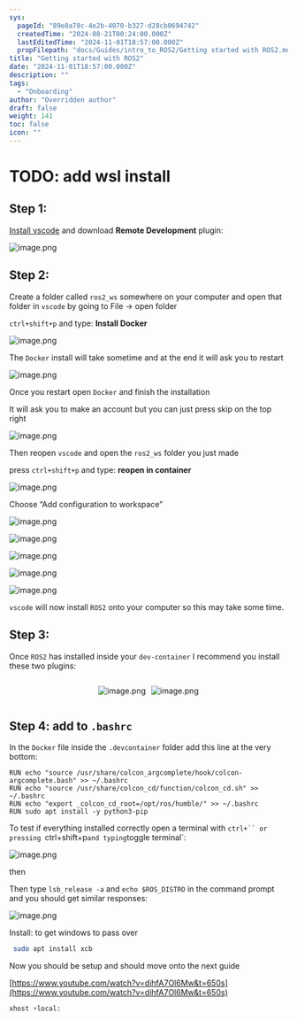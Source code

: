 ```yaml
---
sys:
  pageId: "89e0a78c-4e2b-4070-b327-d28cb0694742"
  createdTime: "2024-08-21T00:24:00.000Z"
  lastEditedTime: "2024-11-01T18:57:00.000Z"
  propFilepath: "docs/Guides/intro_to_ROS2/Getting started with ROS2.md"
title: "Getting started with ROS2"
date: "2024-11-01T18:57:00.000Z"
description: ""
tags:
  - "Onboarding"
author: "Overridden author"
draft: false
weight: 141
toc: false
icon: ""
---
```


# TODO: add wsl install

## Step 1:

[Install vscode](https://code.visualstudio.com/download) and download **Remote Development** plugin:

![image.png](https://prod-files-secure.s3.us-west-2.amazonaws.com/d518164a-d88e-44d1-a4ee-3adb3bd8bce0/efb52993-1881-4a40-b95e-6f020334f022/image.png?X-Amz-Algorithm=AWS4-HMAC-SHA256&X-Amz-Content-Sha256=UNSIGNED-PAYLOAD&X-Amz-Credential=ASIAZI2LB466QTWVQAV7%2F20250204%2Fus-west-2%2Fs3%2Faws4_request&X-Amz-Date=20250204T181022Z&X-Amz-Expires=3600&X-Amz-Security-Token=IQoJb3JpZ2luX2VjEBoaCXVzLXdlc3QtMiJGMEQCIFI6PblL0B%2F73zZi%2BaPU3ErX9cMQnURj3KDFxyBjX78HAiAg7isLLZCQtPX7pOZZnrnRp3%2Ffjy%2FvskJR77UCyaMJhyr%2FAwgzEAAaDDYzNzQyMzE4MzgwNSIMUmFbrT9r6%2FggP3MkKtwD0Y3NSUM1yhvvgubJAP4pGdR0iZ23SMR7ZtRVYu1Pv%2Fyo511DykXwHwXLFM7q6g0cdBeJSYDsT0lPQGJYOxj%2FYeWmonqsvTZxMXPboqs90wF8%2FEgCLsD%2B5mZ8nEzEEaA22gS%2Fu9KNWS1w0KGgB9cTIz2TctTZUR58oOdqKlvaZmC%2FVTZvxZcKjB%2FpA5xosBDn3wY4AfYT%2B0maBFJ5IjetJB9MVXZNTKlnXdtevcgBQyaKKo%2Banin83%2BL16E45Sd%2FFDDDmXMBoaEB02cD0uSke9B9SfCh08UPCgM%2FMdudnmzGWxHzqiWN6fMZJrkg%2F2XLA%2FqGCY4J49q1anBz3hRpDIL1ExajC5LHzuW584hf6pjOFSgSHwbfHncMr96lsFdbOxFCTPUdRNFxIzR%2Fpl4ixBEVwFhXg05Z8G8e%2BK6i7UHuXa4PPBUg9PjVpGzFV8hJBRJ7dgF0jJi4pk4Tc%2FZVJ%2BS3sKnmfs9AUyOzSmU7kN5KFVsRMxCbn63Evy3cW0u5Gm6pnJWgrqgMt2fdyWKKxAQfDVoo2fR6iocid%2B751gQWBJ4ff%2B0paBUeJv24rd6gEJtvLABB4Ve%2BIIbQWkyE1fzF%2B9oQjGEY90%2BCxr0v1b%2BURgK0n5kUHpgS9%2BfowpKOJvQY6pgEEr2%2BPC37sftKpi6BYk7UJ5jB%2BTGOKTf4vn6N9RD4fAiRenriReMYsiEnMbpU4WsZ%2FZGq3hds7N%2F8k%2FpHOXqGv7zaZnNplvYaEUBelxKcwgxrVgZKfN9wvd8goJkV%2BLN6iTVzHhC5Xa4Cmgp%2BWUKPWkMG3utfQWGn%2FKfOb1UxcNoo%2FEFTCmNrxP5tB5OjuNmGEoYuTTz6VKXJeFMBxQTTVsld1nwmU&X-Amz-Signature=310511a88e33b3575df4cde46a264ced14a75a96ab5ff74a4e2d911af9e2c668&X-Amz-SignedHeaders=host&x-id=GetObject)

## Step 2:

Create a folder called `ros2_ws` somewhere on your computer and open that folder in `vscode` by going to File → open folder 

`ctrl+shift+p` and type: **Install Docker**

![image.png](https://prod-files-secure.s3.us-west-2.amazonaws.com/d518164a-d88e-44d1-a4ee-3adb3bd8bce0/2269dc0e-1cd5-47ff-bceb-c04ad9b2eab0/image.png?X-Amz-Algorithm=AWS4-HMAC-SHA256&X-Amz-Content-Sha256=UNSIGNED-PAYLOAD&X-Amz-Credential=ASIAZI2LB466QTWVQAV7%2F20250204%2Fus-west-2%2Fs3%2Faws4_request&X-Amz-Date=20250204T181022Z&X-Amz-Expires=3600&X-Amz-Security-Token=IQoJb3JpZ2luX2VjEBoaCXVzLXdlc3QtMiJGMEQCIFI6PblL0B%2F73zZi%2BaPU3ErX9cMQnURj3KDFxyBjX78HAiAg7isLLZCQtPX7pOZZnrnRp3%2Ffjy%2FvskJR77UCyaMJhyr%2FAwgzEAAaDDYzNzQyMzE4MzgwNSIMUmFbrT9r6%2FggP3MkKtwD0Y3NSUM1yhvvgubJAP4pGdR0iZ23SMR7ZtRVYu1Pv%2Fyo511DykXwHwXLFM7q6g0cdBeJSYDsT0lPQGJYOxj%2FYeWmonqsvTZxMXPboqs90wF8%2FEgCLsD%2B5mZ8nEzEEaA22gS%2Fu9KNWS1w0KGgB9cTIz2TctTZUR58oOdqKlvaZmC%2FVTZvxZcKjB%2FpA5xosBDn3wY4AfYT%2B0maBFJ5IjetJB9MVXZNTKlnXdtevcgBQyaKKo%2Banin83%2BL16E45Sd%2FFDDDmXMBoaEB02cD0uSke9B9SfCh08UPCgM%2FMdudnmzGWxHzqiWN6fMZJrkg%2F2XLA%2FqGCY4J49q1anBz3hRpDIL1ExajC5LHzuW584hf6pjOFSgSHwbfHncMr96lsFdbOxFCTPUdRNFxIzR%2Fpl4ixBEVwFhXg05Z8G8e%2BK6i7UHuXa4PPBUg9PjVpGzFV8hJBRJ7dgF0jJi4pk4Tc%2FZVJ%2BS3sKnmfs9AUyOzSmU7kN5KFVsRMxCbn63Evy3cW0u5Gm6pnJWgrqgMt2fdyWKKxAQfDVoo2fR6iocid%2B751gQWBJ4ff%2B0paBUeJv24rd6gEJtvLABB4Ve%2BIIbQWkyE1fzF%2B9oQjGEY90%2BCxr0v1b%2BURgK0n5kUHpgS9%2BfowpKOJvQY6pgEEr2%2BPC37sftKpi6BYk7UJ5jB%2BTGOKTf4vn6N9RD4fAiRenriReMYsiEnMbpU4WsZ%2FZGq3hds7N%2F8k%2FpHOXqGv7zaZnNplvYaEUBelxKcwgxrVgZKfN9wvd8goJkV%2BLN6iTVzHhC5Xa4Cmgp%2BWUKPWkMG3utfQWGn%2FKfOb1UxcNoo%2FEFTCmNrxP5tB5OjuNmGEoYuTTz6VKXJeFMBxQTTVsld1nwmU&X-Amz-Signature=51da512948fffcf8760ce52f731132bd07fcfcd0298645cd2721a911dd075e26&X-Amz-SignedHeaders=host&x-id=GetObject)

The `Docker` install will take sometime and at the end it will ask you to restart

![image.png](https://prod-files-secure.s3.us-west-2.amazonaws.com/d518164a-d88e-44d1-a4ee-3adb3bd8bce0/ed233f78-be33-4b1f-b89c-9c346c0e961e/image.png?X-Amz-Algorithm=AWS4-HMAC-SHA256&X-Amz-Content-Sha256=UNSIGNED-PAYLOAD&X-Amz-Credential=ASIAZI2LB466QTWVQAV7%2F20250204%2Fus-west-2%2Fs3%2Faws4_request&X-Amz-Date=20250204T181022Z&X-Amz-Expires=3600&X-Amz-Security-Token=IQoJb3JpZ2luX2VjEBoaCXVzLXdlc3QtMiJGMEQCIFI6PblL0B%2F73zZi%2BaPU3ErX9cMQnURj3KDFxyBjX78HAiAg7isLLZCQtPX7pOZZnrnRp3%2Ffjy%2FvskJR77UCyaMJhyr%2FAwgzEAAaDDYzNzQyMzE4MzgwNSIMUmFbrT9r6%2FggP3MkKtwD0Y3NSUM1yhvvgubJAP4pGdR0iZ23SMR7ZtRVYu1Pv%2Fyo511DykXwHwXLFM7q6g0cdBeJSYDsT0lPQGJYOxj%2FYeWmonqsvTZxMXPboqs90wF8%2FEgCLsD%2B5mZ8nEzEEaA22gS%2Fu9KNWS1w0KGgB9cTIz2TctTZUR58oOdqKlvaZmC%2FVTZvxZcKjB%2FpA5xosBDn3wY4AfYT%2B0maBFJ5IjetJB9MVXZNTKlnXdtevcgBQyaKKo%2Banin83%2BL16E45Sd%2FFDDDmXMBoaEB02cD0uSke9B9SfCh08UPCgM%2FMdudnmzGWxHzqiWN6fMZJrkg%2F2XLA%2FqGCY4J49q1anBz3hRpDIL1ExajC5LHzuW584hf6pjOFSgSHwbfHncMr96lsFdbOxFCTPUdRNFxIzR%2Fpl4ixBEVwFhXg05Z8G8e%2BK6i7UHuXa4PPBUg9PjVpGzFV8hJBRJ7dgF0jJi4pk4Tc%2FZVJ%2BS3sKnmfs9AUyOzSmU7kN5KFVsRMxCbn63Evy3cW0u5Gm6pnJWgrqgMt2fdyWKKxAQfDVoo2fR6iocid%2B751gQWBJ4ff%2B0paBUeJv24rd6gEJtvLABB4Ve%2BIIbQWkyE1fzF%2B9oQjGEY90%2BCxr0v1b%2BURgK0n5kUHpgS9%2BfowpKOJvQY6pgEEr2%2BPC37sftKpi6BYk7UJ5jB%2BTGOKTf4vn6N9RD4fAiRenriReMYsiEnMbpU4WsZ%2FZGq3hds7N%2F8k%2FpHOXqGv7zaZnNplvYaEUBelxKcwgxrVgZKfN9wvd8goJkV%2BLN6iTVzHhC5Xa4Cmgp%2BWUKPWkMG3utfQWGn%2FKfOb1UxcNoo%2FEFTCmNrxP5tB5OjuNmGEoYuTTz6VKXJeFMBxQTTVsld1nwmU&X-Amz-Signature=2e16b955a4a1807939205072a47f3d404f59f59dfdd2669d3428b432736cd822&X-Amz-SignedHeaders=host&x-id=GetObject)

Once you restart open `Docker` and finish the installation

It will ask you to make an account but you can just press skip on the top right

![image.png](https://prod-files-secure.s3.us-west-2.amazonaws.com/d518164a-d88e-44d1-a4ee-3adb3bd8bce0/21010ad9-1659-4fd9-9f59-9932a09b2a3d/image.png?X-Amz-Algorithm=AWS4-HMAC-SHA256&X-Amz-Content-Sha256=UNSIGNED-PAYLOAD&X-Amz-Credential=ASIAZI2LB466QTWVQAV7%2F20250204%2Fus-west-2%2Fs3%2Faws4_request&X-Amz-Date=20250204T181022Z&X-Amz-Expires=3600&X-Amz-Security-Token=IQoJb3JpZ2luX2VjEBoaCXVzLXdlc3QtMiJGMEQCIFI6PblL0B%2F73zZi%2BaPU3ErX9cMQnURj3KDFxyBjX78HAiAg7isLLZCQtPX7pOZZnrnRp3%2Ffjy%2FvskJR77UCyaMJhyr%2FAwgzEAAaDDYzNzQyMzE4MzgwNSIMUmFbrT9r6%2FggP3MkKtwD0Y3NSUM1yhvvgubJAP4pGdR0iZ23SMR7ZtRVYu1Pv%2Fyo511DykXwHwXLFM7q6g0cdBeJSYDsT0lPQGJYOxj%2FYeWmonqsvTZxMXPboqs90wF8%2FEgCLsD%2B5mZ8nEzEEaA22gS%2Fu9KNWS1w0KGgB9cTIz2TctTZUR58oOdqKlvaZmC%2FVTZvxZcKjB%2FpA5xosBDn3wY4AfYT%2B0maBFJ5IjetJB9MVXZNTKlnXdtevcgBQyaKKo%2Banin83%2BL16E45Sd%2FFDDDmXMBoaEB02cD0uSke9B9SfCh08UPCgM%2FMdudnmzGWxHzqiWN6fMZJrkg%2F2XLA%2FqGCY4J49q1anBz3hRpDIL1ExajC5LHzuW584hf6pjOFSgSHwbfHncMr96lsFdbOxFCTPUdRNFxIzR%2Fpl4ixBEVwFhXg05Z8G8e%2BK6i7UHuXa4PPBUg9PjVpGzFV8hJBRJ7dgF0jJi4pk4Tc%2FZVJ%2BS3sKnmfs9AUyOzSmU7kN5KFVsRMxCbn63Evy3cW0u5Gm6pnJWgrqgMt2fdyWKKxAQfDVoo2fR6iocid%2B751gQWBJ4ff%2B0paBUeJv24rd6gEJtvLABB4Ve%2BIIbQWkyE1fzF%2B9oQjGEY90%2BCxr0v1b%2BURgK0n5kUHpgS9%2BfowpKOJvQY6pgEEr2%2BPC37sftKpi6BYk7UJ5jB%2BTGOKTf4vn6N9RD4fAiRenriReMYsiEnMbpU4WsZ%2FZGq3hds7N%2F8k%2FpHOXqGv7zaZnNplvYaEUBelxKcwgxrVgZKfN9wvd8goJkV%2BLN6iTVzHhC5Xa4Cmgp%2BWUKPWkMG3utfQWGn%2FKfOb1UxcNoo%2FEFTCmNrxP5tB5OjuNmGEoYuTTz6VKXJeFMBxQTTVsld1nwmU&X-Amz-Signature=2fc68f3f02691043b1fd418fb8fbbcff291b7fb35a5b4bdbee62311c5de826c3&X-Amz-SignedHeaders=host&x-id=GetObject)

Then reopen `vscode` and open the `ros2_ws` folder you just made

press `ctrl+shift+p` and type: **reopen in container**

![image.png](https://prod-files-secure.s3.us-west-2.amazonaws.com/d518164a-d88e-44d1-a4ee-3adb3bd8bce0/4e93b8c2-41ad-488c-8095-c74205196118/image.png?X-Amz-Algorithm=AWS4-HMAC-SHA256&X-Amz-Content-Sha256=UNSIGNED-PAYLOAD&X-Amz-Credential=ASIAZI2LB466QTWVQAV7%2F20250204%2Fus-west-2%2Fs3%2Faws4_request&X-Amz-Date=20250204T181022Z&X-Amz-Expires=3600&X-Amz-Security-Token=IQoJb3JpZ2luX2VjEBoaCXVzLXdlc3QtMiJGMEQCIFI6PblL0B%2F73zZi%2BaPU3ErX9cMQnURj3KDFxyBjX78HAiAg7isLLZCQtPX7pOZZnrnRp3%2Ffjy%2FvskJR77UCyaMJhyr%2FAwgzEAAaDDYzNzQyMzE4MzgwNSIMUmFbrT9r6%2FggP3MkKtwD0Y3NSUM1yhvvgubJAP4pGdR0iZ23SMR7ZtRVYu1Pv%2Fyo511DykXwHwXLFM7q6g0cdBeJSYDsT0lPQGJYOxj%2FYeWmonqsvTZxMXPboqs90wF8%2FEgCLsD%2B5mZ8nEzEEaA22gS%2Fu9KNWS1w0KGgB9cTIz2TctTZUR58oOdqKlvaZmC%2FVTZvxZcKjB%2FpA5xosBDn3wY4AfYT%2B0maBFJ5IjetJB9MVXZNTKlnXdtevcgBQyaKKo%2Banin83%2BL16E45Sd%2FFDDDmXMBoaEB02cD0uSke9B9SfCh08UPCgM%2FMdudnmzGWxHzqiWN6fMZJrkg%2F2XLA%2FqGCY4J49q1anBz3hRpDIL1ExajC5LHzuW584hf6pjOFSgSHwbfHncMr96lsFdbOxFCTPUdRNFxIzR%2Fpl4ixBEVwFhXg05Z8G8e%2BK6i7UHuXa4PPBUg9PjVpGzFV8hJBRJ7dgF0jJi4pk4Tc%2FZVJ%2BS3sKnmfs9AUyOzSmU7kN5KFVsRMxCbn63Evy3cW0u5Gm6pnJWgrqgMt2fdyWKKxAQfDVoo2fR6iocid%2B751gQWBJ4ff%2B0paBUeJv24rd6gEJtvLABB4Ve%2BIIbQWkyE1fzF%2B9oQjGEY90%2BCxr0v1b%2BURgK0n5kUHpgS9%2BfowpKOJvQY6pgEEr2%2BPC37sftKpi6BYk7UJ5jB%2BTGOKTf4vn6N9RD4fAiRenriReMYsiEnMbpU4WsZ%2FZGq3hds7N%2F8k%2FpHOXqGv7zaZnNplvYaEUBelxKcwgxrVgZKfN9wvd8goJkV%2BLN6iTVzHhC5Xa4Cmgp%2BWUKPWkMG3utfQWGn%2FKfOb1UxcNoo%2FEFTCmNrxP5tB5OjuNmGEoYuTTz6VKXJeFMBxQTTVsld1nwmU&X-Amz-Signature=067b68252a45af7d3f00b04efbccd909ef7be4a2e0e357fd23693edbdce886de&X-Amz-SignedHeaders=host&x-id=GetObject)

Choose “Add configuration to workspace”

![image.png](https://prod-files-secure.s3.us-west-2.amazonaws.com/d518164a-d88e-44d1-a4ee-3adb3bd8bce0/9560b282-5060-4989-ba37-97e7b2c22476/image.png?X-Amz-Algorithm=AWS4-HMAC-SHA256&X-Amz-Content-Sha256=UNSIGNED-PAYLOAD&X-Amz-Credential=ASIAZI2LB466QTWVQAV7%2F20250204%2Fus-west-2%2Fs3%2Faws4_request&X-Amz-Date=20250204T181022Z&X-Amz-Expires=3600&X-Amz-Security-Token=IQoJb3JpZ2luX2VjEBoaCXVzLXdlc3QtMiJGMEQCIFI6PblL0B%2F73zZi%2BaPU3ErX9cMQnURj3KDFxyBjX78HAiAg7isLLZCQtPX7pOZZnrnRp3%2Ffjy%2FvskJR77UCyaMJhyr%2FAwgzEAAaDDYzNzQyMzE4MzgwNSIMUmFbrT9r6%2FggP3MkKtwD0Y3NSUM1yhvvgubJAP4pGdR0iZ23SMR7ZtRVYu1Pv%2Fyo511DykXwHwXLFM7q6g0cdBeJSYDsT0lPQGJYOxj%2FYeWmonqsvTZxMXPboqs90wF8%2FEgCLsD%2B5mZ8nEzEEaA22gS%2Fu9KNWS1w0KGgB9cTIz2TctTZUR58oOdqKlvaZmC%2FVTZvxZcKjB%2FpA5xosBDn3wY4AfYT%2B0maBFJ5IjetJB9MVXZNTKlnXdtevcgBQyaKKo%2Banin83%2BL16E45Sd%2FFDDDmXMBoaEB02cD0uSke9B9SfCh08UPCgM%2FMdudnmzGWxHzqiWN6fMZJrkg%2F2XLA%2FqGCY4J49q1anBz3hRpDIL1ExajC5LHzuW584hf6pjOFSgSHwbfHncMr96lsFdbOxFCTPUdRNFxIzR%2Fpl4ixBEVwFhXg05Z8G8e%2BK6i7UHuXa4PPBUg9PjVpGzFV8hJBRJ7dgF0jJi4pk4Tc%2FZVJ%2BS3sKnmfs9AUyOzSmU7kN5KFVsRMxCbn63Evy3cW0u5Gm6pnJWgrqgMt2fdyWKKxAQfDVoo2fR6iocid%2B751gQWBJ4ff%2B0paBUeJv24rd6gEJtvLABB4Ve%2BIIbQWkyE1fzF%2B9oQjGEY90%2BCxr0v1b%2BURgK0n5kUHpgS9%2BfowpKOJvQY6pgEEr2%2BPC37sftKpi6BYk7UJ5jB%2BTGOKTf4vn6N9RD4fAiRenriReMYsiEnMbpU4WsZ%2FZGq3hds7N%2F8k%2FpHOXqGv7zaZnNplvYaEUBelxKcwgxrVgZKfN9wvd8goJkV%2BLN6iTVzHhC5Xa4Cmgp%2BWUKPWkMG3utfQWGn%2FKfOb1UxcNoo%2FEFTCmNrxP5tB5OjuNmGEoYuTTz6VKXJeFMBxQTTVsld1nwmU&X-Amz-Signature=fbd5d95ff88a6287e3f3761b9006b8074b43fbfa975088a040503cf3f4f0de97&X-Amz-SignedHeaders=host&x-id=GetObject)

![image.png](https://prod-files-secure.s3.us-west-2.amazonaws.com/d518164a-d88e-44d1-a4ee-3adb3bd8bce0/2ee63f81-886b-48e8-a553-dc6e5eac99e4/image.png?X-Amz-Algorithm=AWS4-HMAC-SHA256&X-Amz-Content-Sha256=UNSIGNED-PAYLOAD&X-Amz-Credential=ASIAZI2LB466QTWVQAV7%2F20250204%2Fus-west-2%2Fs3%2Faws4_request&X-Amz-Date=20250204T181022Z&X-Amz-Expires=3600&X-Amz-Security-Token=IQoJb3JpZ2luX2VjEBoaCXVzLXdlc3QtMiJGMEQCIFI6PblL0B%2F73zZi%2BaPU3ErX9cMQnURj3KDFxyBjX78HAiAg7isLLZCQtPX7pOZZnrnRp3%2Ffjy%2FvskJR77UCyaMJhyr%2FAwgzEAAaDDYzNzQyMzE4MzgwNSIMUmFbrT9r6%2FggP3MkKtwD0Y3NSUM1yhvvgubJAP4pGdR0iZ23SMR7ZtRVYu1Pv%2Fyo511DykXwHwXLFM7q6g0cdBeJSYDsT0lPQGJYOxj%2FYeWmonqsvTZxMXPboqs90wF8%2FEgCLsD%2B5mZ8nEzEEaA22gS%2Fu9KNWS1w0KGgB9cTIz2TctTZUR58oOdqKlvaZmC%2FVTZvxZcKjB%2FpA5xosBDn3wY4AfYT%2B0maBFJ5IjetJB9MVXZNTKlnXdtevcgBQyaKKo%2Banin83%2BL16E45Sd%2FFDDDmXMBoaEB02cD0uSke9B9SfCh08UPCgM%2FMdudnmzGWxHzqiWN6fMZJrkg%2F2XLA%2FqGCY4J49q1anBz3hRpDIL1ExajC5LHzuW584hf6pjOFSgSHwbfHncMr96lsFdbOxFCTPUdRNFxIzR%2Fpl4ixBEVwFhXg05Z8G8e%2BK6i7UHuXa4PPBUg9PjVpGzFV8hJBRJ7dgF0jJi4pk4Tc%2FZVJ%2BS3sKnmfs9AUyOzSmU7kN5KFVsRMxCbn63Evy3cW0u5Gm6pnJWgrqgMt2fdyWKKxAQfDVoo2fR6iocid%2B751gQWBJ4ff%2B0paBUeJv24rd6gEJtvLABB4Ve%2BIIbQWkyE1fzF%2B9oQjGEY90%2BCxr0v1b%2BURgK0n5kUHpgS9%2BfowpKOJvQY6pgEEr2%2BPC37sftKpi6BYk7UJ5jB%2BTGOKTf4vn6N9RD4fAiRenriReMYsiEnMbpU4WsZ%2FZGq3hds7N%2F8k%2FpHOXqGv7zaZnNplvYaEUBelxKcwgxrVgZKfN9wvd8goJkV%2BLN6iTVzHhC5Xa4Cmgp%2BWUKPWkMG3utfQWGn%2FKfOb1UxcNoo%2FEFTCmNrxP5tB5OjuNmGEoYuTTz6VKXJeFMBxQTTVsld1nwmU&X-Amz-Signature=49534f4967c68a90da68c3092d5ddc5813569e69842796e4d25903adb01e6140&X-Amz-SignedHeaders=host&x-id=GetObject)

![image.png](https://prod-files-secure.s3.us-west-2.amazonaws.com/d518164a-d88e-44d1-a4ee-3adb3bd8bce0/ae1580b2-b048-407e-aed9-b584224a7a04/image.png?X-Amz-Algorithm=AWS4-HMAC-SHA256&X-Amz-Content-Sha256=UNSIGNED-PAYLOAD&X-Amz-Credential=ASIAZI2LB466QTWVQAV7%2F20250204%2Fus-west-2%2Fs3%2Faws4_request&X-Amz-Date=20250204T181022Z&X-Amz-Expires=3600&X-Amz-Security-Token=IQoJb3JpZ2luX2VjEBoaCXVzLXdlc3QtMiJGMEQCIFI6PblL0B%2F73zZi%2BaPU3ErX9cMQnURj3KDFxyBjX78HAiAg7isLLZCQtPX7pOZZnrnRp3%2Ffjy%2FvskJR77UCyaMJhyr%2FAwgzEAAaDDYzNzQyMzE4MzgwNSIMUmFbrT9r6%2FggP3MkKtwD0Y3NSUM1yhvvgubJAP4pGdR0iZ23SMR7ZtRVYu1Pv%2Fyo511DykXwHwXLFM7q6g0cdBeJSYDsT0lPQGJYOxj%2FYeWmonqsvTZxMXPboqs90wF8%2FEgCLsD%2B5mZ8nEzEEaA22gS%2Fu9KNWS1w0KGgB9cTIz2TctTZUR58oOdqKlvaZmC%2FVTZvxZcKjB%2FpA5xosBDn3wY4AfYT%2B0maBFJ5IjetJB9MVXZNTKlnXdtevcgBQyaKKo%2Banin83%2BL16E45Sd%2FFDDDmXMBoaEB02cD0uSke9B9SfCh08UPCgM%2FMdudnmzGWxHzqiWN6fMZJrkg%2F2XLA%2FqGCY4J49q1anBz3hRpDIL1ExajC5LHzuW584hf6pjOFSgSHwbfHncMr96lsFdbOxFCTPUdRNFxIzR%2Fpl4ixBEVwFhXg05Z8G8e%2BK6i7UHuXa4PPBUg9PjVpGzFV8hJBRJ7dgF0jJi4pk4Tc%2FZVJ%2BS3sKnmfs9AUyOzSmU7kN5KFVsRMxCbn63Evy3cW0u5Gm6pnJWgrqgMt2fdyWKKxAQfDVoo2fR6iocid%2B751gQWBJ4ff%2B0paBUeJv24rd6gEJtvLABB4Ve%2BIIbQWkyE1fzF%2B9oQjGEY90%2BCxr0v1b%2BURgK0n5kUHpgS9%2BfowpKOJvQY6pgEEr2%2BPC37sftKpi6BYk7UJ5jB%2BTGOKTf4vn6N9RD4fAiRenriReMYsiEnMbpU4WsZ%2FZGq3hds7N%2F8k%2FpHOXqGv7zaZnNplvYaEUBelxKcwgxrVgZKfN9wvd8goJkV%2BLN6iTVzHhC5Xa4Cmgp%2BWUKPWkMG3utfQWGn%2FKfOb1UxcNoo%2FEFTCmNrxP5tB5OjuNmGEoYuTTz6VKXJeFMBxQTTVsld1nwmU&X-Amz-Signature=f0695318d92d216736b6a3d3bafab3138c3099c7ff60e44a82f51e1c7b6fb465&X-Amz-SignedHeaders=host&x-id=GetObject)

![image.png](https://prod-files-secure.s3.us-west-2.amazonaws.com/d518164a-d88e-44d1-a4ee-3adb3bd8bce0/53255b28-f75e-430f-b9e3-c0ac8577e42b/image.png?X-Amz-Algorithm=AWS4-HMAC-SHA256&X-Amz-Content-Sha256=UNSIGNED-PAYLOAD&X-Amz-Credential=ASIAZI2LB466QTWVQAV7%2F20250204%2Fus-west-2%2Fs3%2Faws4_request&X-Amz-Date=20250204T181022Z&X-Amz-Expires=3600&X-Amz-Security-Token=IQoJb3JpZ2luX2VjEBoaCXVzLXdlc3QtMiJGMEQCIFI6PblL0B%2F73zZi%2BaPU3ErX9cMQnURj3KDFxyBjX78HAiAg7isLLZCQtPX7pOZZnrnRp3%2Ffjy%2FvskJR77UCyaMJhyr%2FAwgzEAAaDDYzNzQyMzE4MzgwNSIMUmFbrT9r6%2FggP3MkKtwD0Y3NSUM1yhvvgubJAP4pGdR0iZ23SMR7ZtRVYu1Pv%2Fyo511DykXwHwXLFM7q6g0cdBeJSYDsT0lPQGJYOxj%2FYeWmonqsvTZxMXPboqs90wF8%2FEgCLsD%2B5mZ8nEzEEaA22gS%2Fu9KNWS1w0KGgB9cTIz2TctTZUR58oOdqKlvaZmC%2FVTZvxZcKjB%2FpA5xosBDn3wY4AfYT%2B0maBFJ5IjetJB9MVXZNTKlnXdtevcgBQyaKKo%2Banin83%2BL16E45Sd%2FFDDDmXMBoaEB02cD0uSke9B9SfCh08UPCgM%2FMdudnmzGWxHzqiWN6fMZJrkg%2F2XLA%2FqGCY4J49q1anBz3hRpDIL1ExajC5LHzuW584hf6pjOFSgSHwbfHncMr96lsFdbOxFCTPUdRNFxIzR%2Fpl4ixBEVwFhXg05Z8G8e%2BK6i7UHuXa4PPBUg9PjVpGzFV8hJBRJ7dgF0jJi4pk4Tc%2FZVJ%2BS3sKnmfs9AUyOzSmU7kN5KFVsRMxCbn63Evy3cW0u5Gm6pnJWgrqgMt2fdyWKKxAQfDVoo2fR6iocid%2B751gQWBJ4ff%2B0paBUeJv24rd6gEJtvLABB4Ve%2BIIbQWkyE1fzF%2B9oQjGEY90%2BCxr0v1b%2BURgK0n5kUHpgS9%2BfowpKOJvQY6pgEEr2%2BPC37sftKpi6BYk7UJ5jB%2BTGOKTf4vn6N9RD4fAiRenriReMYsiEnMbpU4WsZ%2FZGq3hds7N%2F8k%2FpHOXqGv7zaZnNplvYaEUBelxKcwgxrVgZKfN9wvd8goJkV%2BLN6iTVzHhC5Xa4Cmgp%2BWUKPWkMG3utfQWGn%2FKfOb1UxcNoo%2FEFTCmNrxP5tB5OjuNmGEoYuTTz6VKXJeFMBxQTTVsld1nwmU&X-Amz-Signature=ff2a8b8ab9e10cf3220e9a8a9414ed2772d290410cc6e5555e376ff02d6ddf46&X-Amz-SignedHeaders=host&x-id=GetObject)

![image.png](https://prod-files-secure.s3.us-west-2.amazonaws.com/d518164a-d88e-44d1-a4ee-3adb3bd8bce0/7c562767-5af9-4ffb-97d1-327bcdf4ee00/image.png?X-Amz-Algorithm=AWS4-HMAC-SHA256&X-Amz-Content-Sha256=UNSIGNED-PAYLOAD&X-Amz-Credential=ASIAZI2LB466QTWVQAV7%2F20250204%2Fus-west-2%2Fs3%2Faws4_request&X-Amz-Date=20250204T181022Z&X-Amz-Expires=3600&X-Amz-Security-Token=IQoJb3JpZ2luX2VjEBoaCXVzLXdlc3QtMiJGMEQCIFI6PblL0B%2F73zZi%2BaPU3ErX9cMQnURj3KDFxyBjX78HAiAg7isLLZCQtPX7pOZZnrnRp3%2Ffjy%2FvskJR77UCyaMJhyr%2FAwgzEAAaDDYzNzQyMzE4MzgwNSIMUmFbrT9r6%2FggP3MkKtwD0Y3NSUM1yhvvgubJAP4pGdR0iZ23SMR7ZtRVYu1Pv%2Fyo511DykXwHwXLFM7q6g0cdBeJSYDsT0lPQGJYOxj%2FYeWmonqsvTZxMXPboqs90wF8%2FEgCLsD%2B5mZ8nEzEEaA22gS%2Fu9KNWS1w0KGgB9cTIz2TctTZUR58oOdqKlvaZmC%2FVTZvxZcKjB%2FpA5xosBDn3wY4AfYT%2B0maBFJ5IjetJB9MVXZNTKlnXdtevcgBQyaKKo%2Banin83%2BL16E45Sd%2FFDDDmXMBoaEB02cD0uSke9B9SfCh08UPCgM%2FMdudnmzGWxHzqiWN6fMZJrkg%2F2XLA%2FqGCY4J49q1anBz3hRpDIL1ExajC5LHzuW584hf6pjOFSgSHwbfHncMr96lsFdbOxFCTPUdRNFxIzR%2Fpl4ixBEVwFhXg05Z8G8e%2BK6i7UHuXa4PPBUg9PjVpGzFV8hJBRJ7dgF0jJi4pk4Tc%2FZVJ%2BS3sKnmfs9AUyOzSmU7kN5KFVsRMxCbn63Evy3cW0u5Gm6pnJWgrqgMt2fdyWKKxAQfDVoo2fR6iocid%2B751gQWBJ4ff%2B0paBUeJv24rd6gEJtvLABB4Ve%2BIIbQWkyE1fzF%2B9oQjGEY90%2BCxr0v1b%2BURgK0n5kUHpgS9%2BfowpKOJvQY6pgEEr2%2BPC37sftKpi6BYk7UJ5jB%2BTGOKTf4vn6N9RD4fAiRenriReMYsiEnMbpU4WsZ%2FZGq3hds7N%2F8k%2FpHOXqGv7zaZnNplvYaEUBelxKcwgxrVgZKfN9wvd8goJkV%2BLN6iTVzHhC5Xa4Cmgp%2BWUKPWkMG3utfQWGn%2FKfOb1UxcNoo%2FEFTCmNrxP5tB5OjuNmGEoYuTTz6VKXJeFMBxQTTVsld1nwmU&X-Amz-Signature=ecfadfb71cc9f0a39288e05e69ff4f2551aa0350133900e85ba348949d789700&X-Amz-SignedHeaders=host&x-id=GetObject)

`vscode` will now install `ROS2` onto your computer so this may take some time.

## Step 3:

Once `ROS2` has installed inside your `dev-container` I recommend you install these two plugins:

<div style="display: flex;flex-direction: row; column-gap:10px; max-width: 630px;justify-content: center;">
<div>

![image.png](https://prod-files-secure.s3.us-west-2.amazonaws.com/d518164a-d88e-44d1-a4ee-3adb3bd8bce0/3fc3d550-5a54-4ba1-ba6b-faa01cdb7369/image.png?X-Amz-Algorithm=AWS4-HMAC-SHA256&X-Amz-Content-Sha256=UNSIGNED-PAYLOAD&X-Amz-Credential=ASIAZI2LB466UZVJG5TR%2F20250204%2Fus-west-2%2Fs3%2Faws4_request&X-Amz-Date=20250204T181024Z&X-Amz-Expires=3600&X-Amz-Security-Token=IQoJb3JpZ2luX2VjEBoaCXVzLXdlc3QtMiJHMEUCIE2PWlkCzSy6a3xeMCkTf%2Fx6PtMdQesU7fXRVOZhUsAzAiEA%2BIBxF1caMq5vowm5jNv2dhpOWF5hwK3oNwpHqMGVjrEq%2FwMIMxAAGgw2Mzc0MjMxODM4MDUiDFf850Ev0Hn6XlXUQircA7MtUDXHY5g5%2FJae2wgZUeKY9Sx0bRPQZ7SKIJ4QEWSIZ%2BbJgrC65h9hJW8jzG0xF8sUozJBSIXxVQ%2FBBAM4%2FcG9hFl%2B%2F3%2BS1P1U0jXcpzwvs2XaPVhxGwiVLHxoeP4dLjE%2B2iFK%2BZ6kKV7V46trwM3ztYtB%2F0BKRIgyxL5N1Rba%2FXwIUP9pfE7bfnnUVm67UOT%2F8y6It%2BKra7YRVr33SwyaYJULAFCzOypHV%2FhXZzSeSZadIBRur8PJppnhhHXe8HdKic4uSfoqJZCL%2FlppZptjR%2Bs4if1gYObSGYP3ysbn2gA5Mymc74BEg4DUqk68VdvUqf%2FCw6VDeSOPSY%2FwaPokept8jmn8KLjLJQ%2FICqL3Bm38k3yK%2FBiJP7Ne70m43cLO8Hpxn0irEOFPZc9VPgxHuur0U35S7BdbHP%2BKBSRERlnDYY8TsRU8VoUd9DSJHsYMksQqFMiaItemCWzpRv7Iyd47vEIpLIk9JB45%2B1sKuKpIY7%2BqzhIRHSFW1mYNofIrcBWwmsh0R97OwosZcYS3po7RMJEzENgOJ3h1kiJsdEl%2F3OpDhCRY855A%2BWmM5VWgnaRSP4p%2BgdBiTMf9WoMJb68KYDMojDeagHbJ%2BntdtV3VvzllMM9wcEGuMKSiib0GOqUBhnlgCk7XopwNh2yL12iWcf%2BSJeM%2FSI9RPc6XiWBXG7bVQQYXffAUo7tCA7gD28unrp9PawgOPUDNc6qJFTNqLaklIH3GUf1OxOJ3CIkBsnLsYqGLp5UYaD5GoF7DOokLtGTOXO0LJOPxYXM7oKjDHJ6mN1nTMFmUX1mvirqG1atkQzkFh9JjBp0Ek3FUxhtKVloYsTVWIQrMZ9ZeEC%2B32MgXaTFF&X-Amz-Signature=be16271d0a7e4268cec2d90854d2ef9c55d1b8ad1144e1b2462396a4514b84f8&X-Amz-SignedHeaders=host&x-id=GetObject)

</div>
<div>

![image.png](https://prod-files-secure.s3.us-west-2.amazonaws.com/d518164a-d88e-44d1-a4ee-3adb3bd8bce0/d994cc66-13c2-4093-a5a3-f84cf4601a82/image.png?X-Amz-Algorithm=AWS4-HMAC-SHA256&X-Amz-Content-Sha256=UNSIGNED-PAYLOAD&X-Amz-Credential=ASIAZI2LB466T7LFDKXF%2F20250204%2Fus-west-2%2Fs3%2Faws4_request&X-Amz-Date=20250204T181024Z&X-Amz-Expires=3600&X-Amz-Security-Token=IQoJb3JpZ2luX2VjEBoaCXVzLXdlc3QtMiJHMEUCIQDrKtJMxX5cfjOsUdWCKmnfiY6MlckpIXHbV5%2Fu7zSYvgIgSfHrz0e1RZwcC37b%2F8LvhyUbQCQITaMZmYRB2Sbt4VEq%2FwMIMxAAGgw2Mzc0MjMxODM4MDUiDGQQHxQ6YDkQfktHLSrcAycT64nL%2BT7%2B3HRLyeuC2XbgIC5l9REc9x06jSYQG4wItt2MrKdzwXuTPBmGq0nQhYqcSX1p3fcZmVEe0oU2V48H%2BUP8roB48KUjM4UMqztTyEfUbKGHP4yngqHEUzXwZ7R1lttspEOEtmVNyq%2Fu7GaZWa9BsQF1rh99H7NE1ZGzUZKDe%2F%2BUqsSq28BnfUxZyZjpxDgD41KghB%2FyT5NvYXRcvcd7s%2FCtop3UwxXnzu04GeLWWXYQkfUWGw63M1ZPItpCURS1dA8%2BdWdK5Jr2gEUG7HFAjsmam0cbxNw%2F6%2B1028IdXeKu%2BIEWxuxjZTESuND3iF95RvtGFl0n7Qm3mqqqRDGoHntKaFfFLqbaLtQJ1c8LQYf%2B5UmXVgyxi88hELGvhS0pUO15AOI28PG%2B25mCPlvl7N8%2BdVWvCkSKMGc5NAjOXUDzIWJjuxqfWTfZ782pjP0DJmuqdsiUV5d5wW3dSmxkJqzS%2FUC6HT%2FEI5sNB5EBPzlPGIesYr0aY%2FvqS%2ByOjAq3B%2FImGSuLrJSTECpYcDnzx%2BoWqlp2yLKZFHEHWrfcQeArYdjiCESi4ci6uC5g628C77Yv2UQrNzeE%2BJzPUYZNB4Em8HEPa8zbje0qNpXQikfHBI0JI22%2BMJOiib0GOqUBXMs5zARVlMrqNbZkzQnMmvngnoG%2BwEe2lHC8M0GPDo%2FE5laezhwkXQYV99FcNcbz7DFClD8KloCXPDgubmL41gcvAUJw0tNmcch8DvJWVBsBbegMI5rP96j8BpZJCq3KfDeIIteCs8oyPvVr7cP2mufCrUG0BL9lAERcuouB6FH7S%2FbRL4%2Fwt%2FrCte3s7FlpwWs3HImUSu8PfcFbnslwsIegonhW&X-Amz-Signature=78f6fb645ef1fcec3137e6c0120720077d16d6a9f4213a71b62f333d9c46faf3&X-Amz-SignedHeaders=host&x-id=GetObject)

</div>
</div>

## Step 4: add to `.bashrc`

In the `Docker` file inside the `.devcontainer` folder add this line at the very bottom: 

```docker
RUN echo "source /usr/share/colcon_argcomplete/hook/colcon-argcomplete.bash" >> ~/.bashrc
RUN echo "source /usr/share/colcon_cd/function/colcon_cd.sh" >> ~/.bashrc
RUN echo "export _colcon_cd_root=/opt/ros/humble/" >> ~/.bashrc
RUN sudo apt install -y python3-pip 
```

To test if everything installed correctly open a terminal with `ctrl+`` or pressing `ctrl+shift+p` and typing `toggle terminal`:

![image.png](https://prod-files-secure.s3.us-west-2.amazonaws.com/d518164a-d88e-44d1-a4ee-3adb3bd8bce0/6a4943d8-b04e-4c02-9a58-775f3384d1a5/image.png?X-Amz-Algorithm=AWS4-HMAC-SHA256&X-Amz-Content-Sha256=UNSIGNED-PAYLOAD&X-Amz-Credential=ASIAZI2LB466QTWVQAV7%2F20250204%2Fus-west-2%2Fs3%2Faws4_request&X-Amz-Date=20250204T181022Z&X-Amz-Expires=3600&X-Amz-Security-Token=IQoJb3JpZ2luX2VjEBoaCXVzLXdlc3QtMiJGMEQCIFI6PblL0B%2F73zZi%2BaPU3ErX9cMQnURj3KDFxyBjX78HAiAg7isLLZCQtPX7pOZZnrnRp3%2Ffjy%2FvskJR77UCyaMJhyr%2FAwgzEAAaDDYzNzQyMzE4MzgwNSIMUmFbrT9r6%2FggP3MkKtwD0Y3NSUM1yhvvgubJAP4pGdR0iZ23SMR7ZtRVYu1Pv%2Fyo511DykXwHwXLFM7q6g0cdBeJSYDsT0lPQGJYOxj%2FYeWmonqsvTZxMXPboqs90wF8%2FEgCLsD%2B5mZ8nEzEEaA22gS%2Fu9KNWS1w0KGgB9cTIz2TctTZUR58oOdqKlvaZmC%2FVTZvxZcKjB%2FpA5xosBDn3wY4AfYT%2B0maBFJ5IjetJB9MVXZNTKlnXdtevcgBQyaKKo%2Banin83%2BL16E45Sd%2FFDDDmXMBoaEB02cD0uSke9B9SfCh08UPCgM%2FMdudnmzGWxHzqiWN6fMZJrkg%2F2XLA%2FqGCY4J49q1anBz3hRpDIL1ExajC5LHzuW584hf6pjOFSgSHwbfHncMr96lsFdbOxFCTPUdRNFxIzR%2Fpl4ixBEVwFhXg05Z8G8e%2BK6i7UHuXa4PPBUg9PjVpGzFV8hJBRJ7dgF0jJi4pk4Tc%2FZVJ%2BS3sKnmfs9AUyOzSmU7kN5KFVsRMxCbn63Evy3cW0u5Gm6pnJWgrqgMt2fdyWKKxAQfDVoo2fR6iocid%2B751gQWBJ4ff%2B0paBUeJv24rd6gEJtvLABB4Ve%2BIIbQWkyE1fzF%2B9oQjGEY90%2BCxr0v1b%2BURgK0n5kUHpgS9%2BfowpKOJvQY6pgEEr2%2BPC37sftKpi6BYk7UJ5jB%2BTGOKTf4vn6N9RD4fAiRenriReMYsiEnMbpU4WsZ%2FZGq3hds7N%2F8k%2FpHOXqGv7zaZnNplvYaEUBelxKcwgxrVgZKfN9wvd8goJkV%2BLN6iTVzHhC5Xa4Cmgp%2BWUKPWkMG3utfQWGn%2FKfOb1UxcNoo%2FEFTCmNrxP5tB5OjuNmGEoYuTTz6VKXJeFMBxQTTVsld1nwmU&X-Amz-Signature=3d3a98717dec40eae8af146c7a712053f85a29aedb72026facdebaa4f450a388&X-Amz-SignedHeaders=host&x-id=GetObject)

then 

Then type `lsb_release -a` and `echo $ROS_DISTRO` in the command prompt and you should get similar responses:

![image.png](https://prod-files-secure.s3.us-west-2.amazonaws.com/d518164a-d88e-44d1-a4ee-3adb3bd8bce0/3e635dec-a805-4e85-8b9e-d000e5b71a4e/image.png?X-Amz-Algorithm=AWS4-HMAC-SHA256&X-Amz-Content-Sha256=UNSIGNED-PAYLOAD&X-Amz-Credential=ASIAZI2LB466QTWVQAV7%2F20250204%2Fus-west-2%2Fs3%2Faws4_request&X-Amz-Date=20250204T181022Z&X-Amz-Expires=3600&X-Amz-Security-Token=IQoJb3JpZ2luX2VjEBoaCXVzLXdlc3QtMiJGMEQCIFI6PblL0B%2F73zZi%2BaPU3ErX9cMQnURj3KDFxyBjX78HAiAg7isLLZCQtPX7pOZZnrnRp3%2Ffjy%2FvskJR77UCyaMJhyr%2FAwgzEAAaDDYzNzQyMzE4MzgwNSIMUmFbrT9r6%2FggP3MkKtwD0Y3NSUM1yhvvgubJAP4pGdR0iZ23SMR7ZtRVYu1Pv%2Fyo511DykXwHwXLFM7q6g0cdBeJSYDsT0lPQGJYOxj%2FYeWmonqsvTZxMXPboqs90wF8%2FEgCLsD%2B5mZ8nEzEEaA22gS%2Fu9KNWS1w0KGgB9cTIz2TctTZUR58oOdqKlvaZmC%2FVTZvxZcKjB%2FpA5xosBDn3wY4AfYT%2B0maBFJ5IjetJB9MVXZNTKlnXdtevcgBQyaKKo%2Banin83%2BL16E45Sd%2FFDDDmXMBoaEB02cD0uSke9B9SfCh08UPCgM%2FMdudnmzGWxHzqiWN6fMZJrkg%2F2XLA%2FqGCY4J49q1anBz3hRpDIL1ExajC5LHzuW584hf6pjOFSgSHwbfHncMr96lsFdbOxFCTPUdRNFxIzR%2Fpl4ixBEVwFhXg05Z8G8e%2BK6i7UHuXa4PPBUg9PjVpGzFV8hJBRJ7dgF0jJi4pk4Tc%2FZVJ%2BS3sKnmfs9AUyOzSmU7kN5KFVsRMxCbn63Evy3cW0u5Gm6pnJWgrqgMt2fdyWKKxAQfDVoo2fR6iocid%2B751gQWBJ4ff%2B0paBUeJv24rd6gEJtvLABB4Ve%2BIIbQWkyE1fzF%2B9oQjGEY90%2BCxr0v1b%2BURgK0n5kUHpgS9%2BfowpKOJvQY6pgEEr2%2BPC37sftKpi6BYk7UJ5jB%2BTGOKTf4vn6N9RD4fAiRenriReMYsiEnMbpU4WsZ%2FZGq3hds7N%2F8k%2FpHOXqGv7zaZnNplvYaEUBelxKcwgxrVgZKfN9wvd8goJkV%2BLN6iTVzHhC5Xa4Cmgp%2BWUKPWkMG3utfQWGn%2FKfOb1UxcNoo%2FEFTCmNrxP5tB5OjuNmGEoYuTTz6VKXJeFMBxQTTVsld1nwmU&X-Amz-Signature=690673ab8f8721c199e9ecb2da3d97e504591dfd8afb1c0763283dd94a7344a2&X-Amz-SignedHeaders=host&x-id=GetObject)

Install:  to get windows to pass over

```bash
 sudo apt install xcb
```

Now you should be setup and should move onto the next guide 

[https://www.youtube.com/watch?v=dihfA7Ol6Mw&t=650s](https://www.youtube.com/watch?v=dihfA7Ol6Mw&t=650s)

```python
xhost +local:
```
